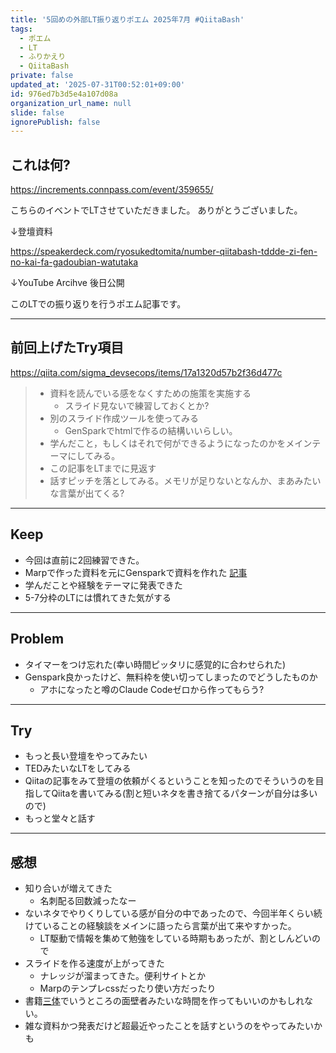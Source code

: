 ```yaml
---
title: '5回めの外部LT振り返りポエム 2025年7月 #QiitaBash'
tags:
  - ポエム
  - LT
  - ふりかえり
  - QiitaBash
private: false
updated_at: '2025-07-31T00:52:01+09:00'
id: 976ed7b3d5e4a107d08a
organization_url_name: null
slide: false
ignorePublish: false
---
```

## これは何?

https://increments.connpass.com/event/359655/

こちらのイベントでLTさせていただきました。
ありがとうございました。

↓登壇資料

https://speakerdeck.com/ryosukedtomita/number-qiitabash-tddde-zi-fen-no-kai-fa-gadoubian-watutaka

↓YouTube Arcihve 後日公開

このLTでの振り返りを行うポエム記事です。

---

## 前回上げたTry項目

https://qiita.com/sigma_devsecops/items/17a1320d57b2f36d477c

> - 資料を読んでいる感をなくすための施策を実施する
>   - スライド見ないで練習しておくとか?
> - 別のスライド作成ツールを使ってみる
>   - GenSparkでhtmlで作るの結構いいらしい。
> - 学んだこと，もしくはそれで何ができるようになったのかをメインテーマにしてみる。
> - この記事をLTまでに見返す
> - 話すピッチを落としてみる。メモリが足りないとなんか、まあみたいな言葉が出てくる?

---

## Keep

- 今回は直前に2回練習できた。
- Marpで作った資料を元にGensparkで資料を作れた [記事](https://qiita.com/sigma_devsecops/items/a3fdcf72bce350d3f8c7)
- 学んだことや経験をテーマに発表できた
- 5-7分枠のLTには慣れてきた気がする

---

## Problem

- タイマーをつけ忘れた(幸い時間ピッタリに感覚的に合わせられた)
- Genspark良かったけど、無料枠を使い切ってしまったのでどうしたものか
    - アホになったと噂のClaude Codeゼロから作ってもらう?

---

## Try

- もっと長い登壇をやってみたい
- TEDみたいなLTをしてみる
- Qiitaの記事をみて登壇の依頼がくるということを知ったのでそういうのを目指してQiitaを書いてみる(割と短いネタを書き捨てるパターンが自分は多いので)
- もっと堂々と話す

---

## 感想

- 知り合いが増えてきた
    - 名刺配る回数減ったなー
- ないネタでやりくりしている感が自分の中であったので、今回半年くらい続けていることの経験談をメインに語ったら言葉が出て来やすかった。
  - LT駆動で情報を集めて勉強をしている時期もあったが、割としんどいので
- スライドを作る速度が上がってきた
    - ナレッジが溜まってきた。便利サイトとか
    - Marpのテンプレcssだったり使い方だったり
- 書籍[三体](https://www.kinokuniya.co.jp/f/dsg-01-9784152098702)でいうところの面壁者みたいな時間を作ってもいいのかもしれない。
- 雑な資料かつ発表だけど超最近やったことを話すというのをやってみたいかも
